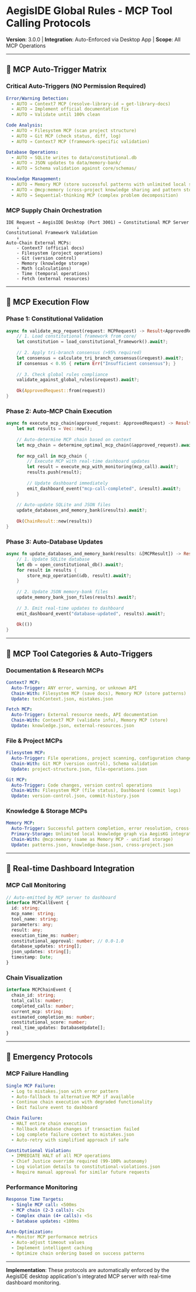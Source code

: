 # AegisIDE Global Rules - MCP Tool Calling Protocols

**Version**: 3.0.0 | **Integration**: Auto-Enforced via Desktop App | **Scope**: All MCP Operations

---

## 🔧 MCP Auto-Trigger Matrix

### Critical Auto-Triggers (NO Permission Required)
```yaml
Error/Warning Detection: 
  - AUTO → Context7 MCP (resolve-library-id → get-library-docs)
  - AUTO → Implement official documentation fix
  - AUTO → Validate until 100% clean

Code Analysis:
  - AUTO → Filesystem MCP (scan project structure)
  - AUTO → Git MCP (check status, diff, log)
  - AUTO → Context7 MCP (framework-specific validation)

Database Operations:
  - AUTO → SQLite writes to data/constitutional.db
  - AUTO → JSON updates to data/memory-bank/
  - AUTO → Schema validation against core/schemas/

Knowledge Management:
  - AUTO → Memory MCP (store successful patterns with unlimited local storage)
  - AUTO → @mcp:memory (cross-project knowledge sharing and pattern storage)
  - AUTO → Sequential-thinking MCP (complex problem decomposition)
```

### MCP Supply Chain Orchestration
```
IDE Request → AegisIDE Desktop (Port 3001) → Constitutional MCP Server
    ↓
Constitutional Framework Validation
    ↓
Auto-Chain External MCPs:
    - Context7 (official docs)
    - Filesystem (project operations) 
    - Git (version control)
    - Memory (knowledge storage)
    - Math (calculations)
    - Time (temporal operations)
    - Fetch (external resources)
```

---

## 🚦 MCP Execution Flow

### Phase 1: Constitutional Validation
```rust
async fn validate_mcp_request(request: MCPRequest) -> Result<ApprovedRequest> {
    // 1. Load constitutional framework from core/
    let constitution = load_constitutional_framework().await?;
    
    // 2. Apply tri-branch consensus (>95% required)
    let consensus = calculate_tri_branch_consensus(&request).await?;
    if consensus < 0.95 { return Err("Insufficient consensus"); }
    
    // 3. Check global rules compliance
    validate_against_global_rules(&request).await?;
    
    Ok(ApprovedRequest::from(request))
}
```

### Phase 2: Auto-MCP Chain Execution
```rust
async fn execute_mcp_chain(approved_request: ApprovedRequest) -> Result<ChainResult> {
    let mut results = Vec::new();
    
    // Auto-determine MCP chain based on context
    let mcp_chain = determine_optimal_mcp_chain(&approved_request).await?;
    
    for mcp_call in mcp_chain {
        // Execute MCP with real-time dashboard updates
        let result = execute_mcp_with_monitoring(mcp_call).await?;
        results.push(result);
        
        // Update dashboard immediately
        emit_dashboard_event("mcp-call-completed", &result).await?;
    }
    
    // Auto-update SQLite and JSON files
    update_databases_and_memory_bank(&results).await?;
    
    Ok(ChainResult::new(results))
}
```

### Phase 3: Auto-Database Updates
```rust
async fn update_databases_and_memory_bank(results: &[MCPResult]) -> Result<()> {
    // 1. Update SQLite database
    let db = open_constitutional_db().await?;
    for result in results {
        store_mcp_operation(&db, result).await?;
    }
    
    // 2. Update JSON memory-bank files
    update_memory_bank_json_files(results).await?;
    
    // 3. Emit real-time updates to dashboard
    emit_dashboard_event("database-updated", results).await?;
    
    Ok(())
}
```

---

## 🎯 MCP Tool Categories & Auto-Triggers

### Documentation & Research MCPs
```yaml
Context7 MCP:
  Auto-Trigger: ANY error, warning, or unknown API
  Chain-With: Filesystem MCP (save docs), Memory MCP (store patterns)
  Update: techContext.json, mistakes.json

Fetch MCP:
  Auto-Trigger: External resource needs, API documentation
  Chain-With: Context7 MCP (validate info), Memory MCP (store)
  Update: knowledge.json, external-resources.json
```

### File & Project MCPs
```yaml
Filesystem MCP:
  Auto-Trigger: File operations, project scanning, configuration changes
  Chain-With: Git MCP (version control), Schema validation
  Update: project-structure.json, file-operations.json

Git MCP:
  Auto-Trigger: Code changes, version control operations
  Chain-With: Filesystem MCP (file status), Dashboard (commit logs)
  Update: version-control.json, commit-history.json
```

### Knowledge & Storage MCPs
```yaml
Memory MCP:
  Auto-Trigger: Successful pattern completion, error resolution, cross-project intelligence
  Primary-Storage: Unlimited local knowledge graph via AegisKG integration
  Chain-With: @mcp:memory (same as Memory MCP - unified storage)
  Update: patterns.json, knowledge-base.json, cross-project.json
```

---

## 🔄 Real-time Dashboard Integration

### MCP Call Monitoring
```typescript
// Auto-emitted by MCP server to dashboard
interface MCPCallEvent {
  id: string;
  mcp_name: string;
  tool_name: string;
  parameters: any;
  result: any;
  execution_time_ms: number;
  constitutional_approval: number; // 0.0-1.0
  database_updates: string[];
  json_updates: string[];
  timestamp: Date;
}
```

### Chain Visualization
```typescript
interface MCPChainEvent {
  chain_id: string;
  total_calls: number;
  completed_calls: number;
  current_mcp: string;
  estimated_completion_ms: number;
  constitutional_score: number;
  real_time_updates: DatabaseUpdate[];
}
```

---

## 🚨 Emergency Protocols

### MCP Failure Handling
```yaml
Single MCP Failure:
  - Log to mistakes.json with error pattern
  - Auto-fallback to alternative MCP if available
  - Continue chain execution with degraded functionality
  - Emit failure event to dashboard

Chain Failure:
  - HALT entire chain execution
  - Rollback database changes if transaction failed
  - Log complete failure context to mistakes.json
  - Auto-retry with simplified approach if safe

Constitutional Violation:
  - IMMEDIATE HALT of all MCP operations
  - Chief Justice override required (99-100% autonomy)
  - Log violation details to constitutional-violations.json
  - Require manual approval for similar future requests
```

### Performance Monitoring
```yaml
Response Time Targets:
  - Single MCP call: <500ms
  - MCP chain (2-3 calls): <2s
  - Complex chain (4+ calls): <5s
  - Database updates: <100ms

Auto-Optimization:
  - Monitor MCP performance metrics
  - Auto-adjust timeout values
  - Implement intelligent caching
  - Optimize chain ordering based on success patterns
```

---

**Implementation**: These protocols are automatically enforced by the AegisIDE desktop application's integrated MCP server with real-time dashboard monitoring.